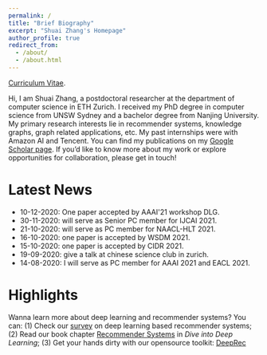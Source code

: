 ```yaml
---
permalink: /
title: "Brief Biography"
excerpt: "Shuai Zhang's Homepage"
author_profile: true
redirect_from: 
  - /about/
  - /about.html
---
```

<!-- Place this tag in your head or just before your close body tag. -->
<script async defer src="https://buttons.github.io/buttons.js"></script>

[Curriculum Vitae](files/Shuai_Curriculum.pdf).
  
<!-- Shuai Zhang is a Postdoctoral Researcher at <b>ETH Zürich</b>, advised by [Ce Zhang](https://www.ds3lab.com/members/ce-zhang/). I received my PhD from the school of computer science and engineering at the <b>University of New South Wales </b> in 2019, where I was advised by [Lina Yao](http://www.linayao.com/), [Xiwei Xu](https://scholar.google.com/citations?user=x9IUq78AAAAJ&hl=en) and [Liming Zhu](http://cgi.cse.unsw.edu.au/~limingz/home/). During my PhD study, I interned at <b> Amazon AI </b> (Mentor: [Aston Zhang](https://www.astonzhang.com/)) and <b>Tencent</b>. I received a Bachelor degree in 2014 from <b>Nanjing University</b>. -->

Hi, I am Shuai Zhang, a postdoctoral researcher at the department of computer science in ETH Zurich. I received my PhD degree in computer science from UNSW Sydney and a bachelor degree from Nanjing University. My primary research interests lie in recommender systems, knowledge graphs, graph related applications, etc. My past internships were with Amazon AI and Tencent. You can find my publications on my [Google Scholar page](https://scholar.google.com.au/citations?user=PPjdxlcAAAAJ&hl=en). If you’d like to know more about my work or explore opportunities for collaboration, please get in touch! 



<!-- His research interests include but not limited to recommender systems, knowledge graph, and deep learning. He is PC member and reviewer for a number of top conferences and journals. -->



<!--I am the <b>creator</b> of the following open source projects:
 Place this tag where you want the button to render. -->

Latest News
=====
* 10-12-2020: One paper accepted by AAAI'21 workshop DLG.
* 30-11-2020: will serve as Senior PC member for IJCAI 2021.
* 21-10-2020: will serve as PC member for NAACL-HLT 2021.
* 16-10-2020: one paper is accepted by WSDM 2021.
* 15-10-2020: one paper is accepted by CIDR 2021.
* 19-09-2020: give a talk at chinese science club in zurich.
* 14-08-2020: I will serve as PC member for AAAI 2021 and EACL 2021.

Highlights
======
Wanna learn more about deep learning and recommender systems? You can: (1) Check our <a href="https://arxiv.org/abs/1707.07435">survey</a> on deep learning based recommender systems; (2) Read our book chapter <a href="https://d2l.ai/chapter_recommender-systems/index.html">Recommender Systems</a> in <i>Dive into Deep Learning</i>; (3) Get your hands dirty with our opensource toolkit: <a class="github-button" href="https://github.com/cheungdaven/deeprec" data-icon="octicon-star" data-size="large" data-show-count="true" aria-label="Star cheungdaven/deeprec on GitHub">DeepRec</a>  <!-- Place this tag where you want the button to render. -->

<!--<a class="github-button" href="https://github.com/cheungdaven/quate" data-icon="octicon-star" data-size="large" data-show-count="true" aria-label="Star cheungdaven/quate on GitHub">QuatE</a> -->
<!-- 
Latest News
======
14-08-2020: I will serve as PC member for AAAI 2021 and EACL 2021.
26-03-2020: Will serve as PC member for EMNLP 2020 and AACL-IJCNLP 2020. 
10-02-2020: Start my new journey at the Department of Computer Science in ETH Zurich. 
06-02-2020: One paper with [Lucas](https://sites.google.com/view/lucasvinhtran) and [Yi Tay](https://vanzytay.github.io/) is awarded the Best paper award runner-up.
22-01-2020: Invited as the PC member of the SIGIR demo track.
08-12-2019: I attended the NeurIPS conference in Vancouver and presented our work.
20-11-2019: I was awarded a PhD degree.
11-11-2019: One paper with Mingming Li is accepted by AAAI 2020.
31-10-2019: The chapter [Recommender Systems](http://numpy.d2l.ai/chapter_recommender-systems/index.html) in the [Dive into Deep Learning](http://numpy.d2l.ai/) book comes out. Any feedback is welcome.
11-10-2019: One paper with [Lucas](https://sites.google.com/view/lucasvinhtran) and [Yi Tay](https://vanzytay.github.io/) is accepted by WSDM 2020.
10-10-2019: I am awarded the NeurIPS 2019 Travel Grant.
07-10-2019: One paper is accepted by IEEE Transactions on Industrial Informatics (IF:7.377).  
04-9-2019: One paper is accepted at NeurIPS 2019, see you in Vancouver.
30-7-2019: I will serve as Program Committee member for AAAI 2020.-->
 <!-- 
07-10-2019: I will join the Systems Group of ETH Zurich as a PostDoc.
22-7-2019: Invited as reviewer for ACM computing surveys.
12-01-2020: Invited as reviewer for ACM Transactions of Information Systems.
18-6-2019: I will do an internship at AWS AI Lab.
 11-6-2019: Awarded the IJCAI 2019 Travel Grant.
 21-5-2019: One paper is accepted by IJCAI Demo Track.
 14-5-2019: One paper on NLP with [Yi Tay](https://vanzytay.github.io/) accepted at ACL 2019.
 10-5-2019: One paper is accepted at IJCAI 2019.-->
